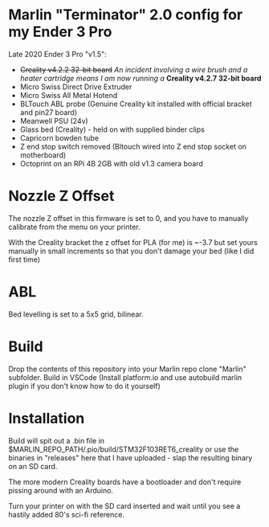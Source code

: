 # Marlin "Terminator" 2.0 config for my Ender 3 Pro

Late 2020 Ender 3 Pro "v1.5":

* ~~Creality v4.2.2 32-bit board~~ *An incident involving a wire brush and a heater cartridge means I am now running a* **Creality v4.2.7 32-bit board**
* Micro Swiss Direct Drive Extruder
* Micro Swiss All Metal Hotend
* BLTouch ABL probe (Genuine Creality kit installed with official bracket and pin27 board)
* Meanwell PSU (24v)
* Glass bed (Creality) - held on with supplied binder clips
* Capricorn bowden tube
* Z end stop switch removed (Bltouch wired into Z end stop socket on motherboard)
* Octoprint on an RPi 4B 2GB with old v1.3 camera board

# Nozzle Z Offset

The nozzle Z offset in this firmware is set to 0, and you have to manually calibrate from the menu on your printer.

With the Creality bracket the z offset for PLA (for me) is ~-3.7 but set yours manually in small increments
so that you don't damage your bed (like I did first time)

# ABL

Bed levelling is set to a 5x5 grid, bilinear.

# Build

Drop the contents of this repository into your Marlin repo clone "Marlin" subfolder.
Build in VSCode (Install platform.io and use autobuild marlin plugin if you don't know how to do it yourself)

# Installation

Build will spit out a .bin file in $MARLIN_REPO_PATH/.pio/build/STM32F103RET6_creality or use the binaries in
"releases" here that I have uploaded - slap the resulting binary on an SD card.

The more modern Creality boards have a bootloader and don't require pissing around with an Arduino.

Turn your printer on with the SD card inserted and wait until you see a hastily added 80's sci-fi reference.
